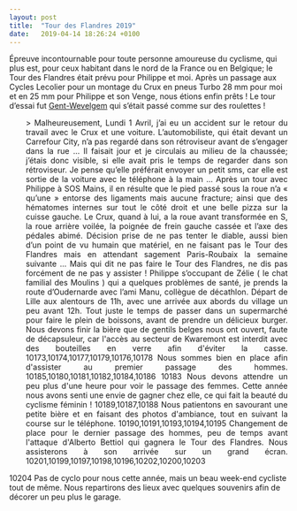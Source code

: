 ```yaml
---
layout: post
title:  "Tour des Flandres 2019"
date:   2019-04-14 18:26:24 +0100
---
```

Épreuve incontournable pour toute personne amoureuse du cyclisme, qui plus est, pour ceux habitant dans le nord de la France ou en Belgique; le Tour des Flandres était prévu pour Philippe et moi.<span class="Apple-converted-space"> </span>
Après un passage aux Cycles Lecolier pour un montage du Crux en pneus Turbo 28 mm pour moi et en 25 mm pour Philippe et son Venge, nous étions enfin prêts !<span class="Apple-converted-space">
</span>Le tour d’essai fut <a href="http://twomoulins.fr/gent-wevelgem-cyclo/">Gent-Wevelgem</a> qui s’était passé comme sur des roulettes !
<p style="padding-left: 30px; text-align: justify;">> Malheureusement, Lundi 1 Avril, j’ai eu un accident sur le retour du travail avec le Crux et une voiture.
L’automobiliste, qui était devant un Carrefour City, n’a pas regardé dans son rétroviseur avant de s’engager dans la rue ...
Il faisait jour et je circulais au milieu de la chaussée; j’étais donc visible, si elle avait pris le temps de regarder dans son rétroviseur. Je pense qu’elle préférait envoyer un petit sms, car elle est sortie de la voiture avec le téléphone à la main ...
Après un tour avec Philippe à SOS Mains, il en résulte que le pied passé sous la roue n’a « qu’une » entorse des ligaments mais aucune fracture; ainsi que des hématomes internes sur tout le côté droit et une belle pizza sur la cuisse gauche.<span class="Apple-converted-space"> </span>
Le Crux, quand à lui, a la roue avant transformée en S, la roue arrière voilée, la poignée de frein gauche cassée et l’axe des pédales abimé.<span class="Apple-converted-space">
</span>Décision prise de ne pas tenter le diable, aussi bien d’un point de vu humain que matériel, en ne faisant pas le Tour des Flandres mais en attendant sagement Paris-Roubaix la semaine suivante ...
Mais qui dit ne pas faire le Tour des Flandres, ne dis pas forcément de ne pas y assister ! Philippe s’occupant de Zélie ( le chat familial des Moulins ) qui a quelques problèmes de santé, je prends la route d’Oudernarde avec l’ami Manu, collègue de décathlon.<span class="Apple-converted-space"> </span>
Départ de Lille aux alentours de 11h, avec une arrivée aux abords du village un peu avant 12h.<span class="Apple-converted-space"> </span>
Tout juste le temps de passer dans un supermarché pour faire le plein de boissons, avant de prendre un délicieux burger.<span class="Apple-converted-space">
</span>Nous devons finir la bière que de gentils belges nous ont ouvert, faute de décapsuleur, car l'accès au secteur de Kwaremont est interdit avec des bouteilles en verre afin d'éviter la casse.
10173,10174,10177,10179,10176,10178
Nous sommes bien en place afin d'assister au premier passage des hommes.
10185,10180,10181,10182,10184,10186
10183
Nous devons attendre un peu plus d'une heure pour voir le passage des femmes. Cette année nous avons senti une envie de gagner chez elle, ce qui fait la beauté du cyclisme féminin !
10189,10187,10188
Nous patientons en savourant une petite bière et en faisant des photos d'ambiance, tout en suivant la course sur le téléphone.
10190,10191,10193,10194,10195
Changement de place pour le dernier passage des hommes, peu de temps avant l'attaque d'Alberto Bettiol qui gagnera le Tour des Flandres. Nous assisterons à son arrivée sur un grand écran.
10201,10199,10197,10198,10196,10202,10200,10203

10204
Pas de cyclo pour nous cette année, mais un beau week-end cycliste tout de même. Nous repartirons des lieux avec quelques souvenirs afin de décorer un peu plus le garage.